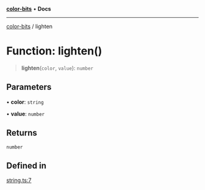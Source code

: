 [**color-bits**](../README.md) • **Docs**

***

[color-bits](../README.md) / lighten

# Function: lighten()

> **lighten**(`color`, `value`): `number`

## Parameters

• **color**: `string`

• **value**: `number`

## Returns

`number`

## Defined in

[string.ts:7](https://github.com/romgrk/color-bits/blob/6c428e1ab4b8b76244d3d1d4aa96dd5b4309b135/src/string.ts#L7)
